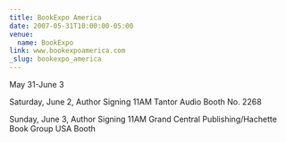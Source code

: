 ```yaml
---
title: BookExpo America
date: 2007-05-31T10:00:00-05:00
venue:
  name: BookExpo
link: www.bookexpoamerica.com
_slug: bookexpo_america
---
```


May 31-June 3

Saturday, June 2, Author Signing
11AM Tantor Audio Booth No. 2268

Sunday, June 3, Author Signing
11AM Grand Central Publishing/Hachette Book Group USA Booth
